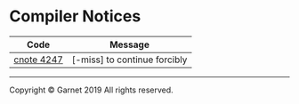 # Compiler Notices

|Code|Message|
|:---:|:---:|
|[cnote 4247](https://github.com/Garnet3106/chestnut/blob/develop/docs/en/releases/ches0/tools/compiler/errors/cnote4247.md)|[-miss] to continue forcibly|

---

Copyright © Garnet 2019 All rights reserved.
